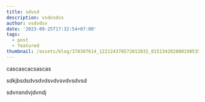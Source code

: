 ```yaml
---
title: sdvsd
description: vsdvsdvs
author: vsdvdsv
date: '2023-09-25T17:32:54+07:00'
tags:
  - post
  - featured
thumbnail: /assets/blog/378307614_122124378572012031_815134282800198535_n.jpg
---
```

cascascacsascas

sdkjbsdsdvsdvdsvdvsvdvsdvsd

sdvnsndvjdvndj
